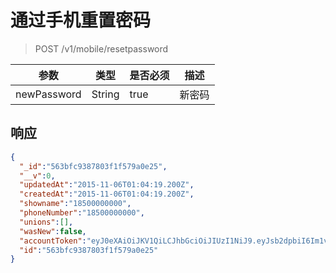 # 通过手机重置密码

> POST /v1/mobile/resetpassword

| 参数            | 类型               | 是否必须  | 描述  |
| -------------- | ------------------ | -------- | ------------ |
| newPassword    | String             | true      | 新密码  |

## 响应

```json
{
  "_id":"563bfc9387803f1f579a0e25",
  "__v":0,
  "updatedAt":"2015-11-06T01:04:19.200Z",
  "createdAt":"2015-11-06T01:04:19.200Z",
  "showname":"18500000000",
  "phoneNumber":"18500000000",
  "unions":[],
  "wasNew":false,
  "accountToken":"eyJ0eXAiOiJKV1QiLCJhbGciOiJIUzI1NiJ9.eyJsb2dpbiI6Im1vYmlsZSIsIl9pZCI6IjU2M2JmYzkzODc4MDNmMWY1NzlhMGUyNSIsImV4cCI6MTQ0OTM2Mzg1OX0.OLKumG9YWAU-DAhAOrjbn8xhLabSHl59S9hJ6V0WBCc",
  "id":"563bfc9387803f1f579a0e25"
}
```

